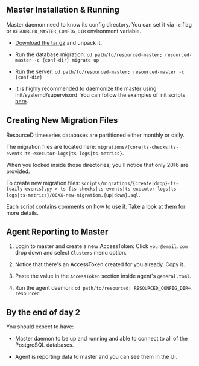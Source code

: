 ## Master Installation & Running

Master daemon need to know its config directory. You can set it via `-c` flag or `RESOURCED_MASTER_CONFIG_DIR` environment variable.

* [Download the tar.gz](https://github.com/resourced/resourced-master/releases) and unpack it.

* Run the database migration: `cd path/to/resourced-master; resourced-master -c {conf-dir} migrate up`

* Run the server: `cd path/to/resourced-master; resourced-master -c {conf-dir}`

* It is highly recommended to daemonize the master using init/systemd/supervisord. You can follow the examples of init scripts [here](https://github.com/resourced/resourced-master/tree/master/scripts/init).


## Creating New Migration Files

ResourceD timeseries databases are partitioned either monthly or daily.

The migration files are located here: `migrations/{core|ts-checks|ts-events|ts-executor-logs|ts-logs|ts-metrics}`.

When you looked inside those directories, you'll notice that only 2016 are provided.

To create new migration files: `scripts/migrations/{create|drop}-ts-{daily|events}.py > ts-{ts-checks|ts-events|ts-executor-logs|ts-logs|ts-metrics}/00XX-new-migration.{up|down}.sql`.

Each script contains comments on how to use it. Take a look at them for more details.


## Agent Reporting to Master

1. Login to master and create a new AccessToken: Click `your@email.com` drop down and select `Clusters` menu option.

2. Notice that there's an AccessToken created for you already. Copy it.

3. Paste the value in the `AccessToken` section inside agent's `general.toml`.

4. Run the agent daemon:  `cd path/to/resourced; RESOURCED_CONFIG_DIR=. resourced`


## By the end of day 2

You should expect to have:

* Master daemon to be up and running and able to connect to all of the PostgreSQL databases.

* Agent is reporting data to master and you can see them in the UI.
